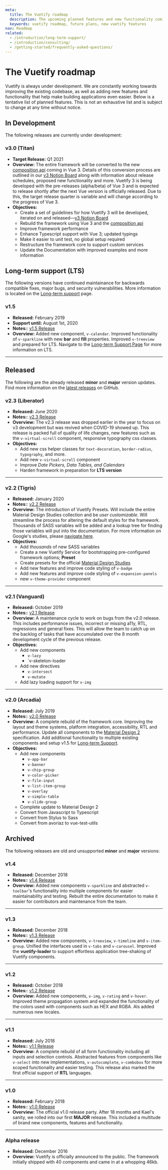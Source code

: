 ```yaml
---
meta:
  title: The Vuetify roadmap
  description: The upcoming planned features and new functionality coming to Vuetify. New components, new directives, and much much more!.
  keywords: vuetify roadmap, future plans, new vuetify features
nav: Roadmap
related:
  - /introduction/long-term-support/
  - /introduction/consulting/
  - /getting-started/frequently-asked-questions/
---
```


# The Vuetify roadmap

Vuetify is always under development. We are constantly working towards improving the existing codebase, as well as adding new features and functionality that help make building applications even easier. Below is a tentative list of planned features. This is not an exhaustive list and is subject to change at any time without notice.

<promoted-ad slug="vuetify-github-sponsors" />

## In Development

The following releases are currently under development:

### v3.0 (Titan)

* **Target Release:** Q1 2021
* **Overview:**
  The entire framework will be converted to the new [composition api](https://vue-composition-api-rfc.netlify.com/) coming in Vue 3. Details of this conversion process are outlined in our [v3 Notion Board](https://notion.vuetifyjs.com) along with information about release schedules, proposed new functionality and more. Vuetify 3 is being developed with the pre-releases (alpha/beta) of Vue 3 and is expected to release shortly after the next Vue version is officially released. Due to this, the target release quarter is variable and will change according to the progress of Vue 3.
* **Objectives:**
  * Create a set of guidelines for how Vuetify 3 will be developed, iterated on and released—[v3 Notion Board](https://notion.vuetifyjs.com)
  * Rebuild the framework using Vue 3 and the [composition api](https://vue-composition-api-rfc.netlify.com/)
  * Improve framework performance
  * Enhance Typescript support with Vue 3; updated typings
  * Make it easier to unit test, no global setup required
  * Restructure the framework core to support custom services
  * Update the Documentation with improved examples and more information

## Long-term support (LTS)

The following versions have continued maintainance for backwards compatible fixes, major bugs, and security vulnerabilities. More information is located on the [Long-term support](/introduciton/long-term-support/) page.

### v1.5

* **Released:** February 2019
* **Support until:** August 1st, 2020
* **Notes:**: [v1.5 Release](https://github.com/vuetifyjs/vuetify/releases/tag/v1.5.0)
* **Overview:**
  Added new component, `v-calendar`. Improved functionality of `v-sparkline` with new **bar** and **fill** properties. Improved `v-treeview` and prepared for LTS. Navigate to the [Long-term Support Page](/introduction/long-term-support) for more information on LTS.

---

<promoted-ad slug="vuetify-open-collective" />

## Released

The following are the already released **minor** and **major** version updates. Find more information on the [latest releases](https://github.com/vuetifyjs/vuetify/releases/latest) on GitHub.

### v2.3 (Liberator)

* **Released:** June 2020
* **Notes:**: [v2.3 Release](https://github.com/vuetifyjs/vuetify/releases/tag/v2.3.0)
* **Overview:**
  The v2.3 release was dropped earlier in the year to focus on v3 development but was revived when COVID-19 showed up. This release is packed full of quality of life changes, new features such as the `v-virtual-scroll` component, responsive typography css classes.
* **Objectives:**
  * Add new css helper classes for `text-decoration`, `border-radius`, `typography`, and more.
  * Add new `v-virtual-scroll` component
  * Improve *Date Pickers, Data Tables, and Calendars*
  * Harden framework in preparation for **LTS version**

---

### v2.2 (Tigris)

* **Released:** January 2020
* **Notes:**: [v2.2 Release](https://github.com/vuetifyjs/vuetify/releases/tag/v2.2.0)
* **Overview:**
  The introduction of Vuetify Presets. Will include the entire Material Design Studies collection and be _user customizable_. Will streamline the process for altering the default styles for the framework. Thousands of SASS variables will be added and a lookup tree for finding those variables will put into the documentation. For more information on Google's studies, please [navigate here](https://material.io/design/material-studies/about-our-material-studies.html).
* **Objectives:**
  * Add _thousands_ of new SASS variables
  * Create a new Vuetify Service for bootstrapping pre-configured framework options; **Preset**
  * Create presets for the official [Material Design Studies](https://material.io/design/material-studies/about-our-material-studies.html)
  * Add new features and improve code styling of `v-badge`
  * Add new features and improve code styling of `v-expansion-panels`
  * new `v-theme-provider` component

---

### v2.1 (Vanguard)

* **Released:** October 2019
* **Notes:**: [v2.1 Release](https://github.com/vuetifyjs/vuetify/releases/tag/v2.1.0)
* **Overview:**
  A maintenance cycle to work on bugs from the v2.0 release. This includes performance issues, incorrect or missing a11y, RTL, regressions and general fixes. This will allow the team to catch up on the backlog of tasks that have accumulated over the 8 month development cycle of the previous release.
* **Objectives:**
  * Add new components
    * `v-lazy`
    * `v-skeleton-loader
  * Add new directives
    * `v-intersect`
    * `v-mutate`
  * Add lazy loading support for `v-img`

---

### v2.0 (Arcadia)

* **Released:** July 2019
* **Notes:**: [v2.0 Release](https://github.com/vuetifyjs/vuetify/releases/tag/v2.0.0)
* **Overview:**
  A complete rebuild of the framework core. Improving the layout and theme systems, platform integration, accessibility, RTL and performance. Update all components to the [Material Design 2](https://material.io/design/) specification. Add additional functionality to multiple existing components and setup v1.5 for [Long-term Support](/introduction/long-term-support).
* **Objectives:**
  * Add new components
    * `v-app-bar`
    * `v-banner`
    * `v-chip-group`
    * `v-color-picker`
    * `v-file-input`
    * `v-list-item-group`
    * `v-overlay`
    * `v-simple-table`
    * `v-slide-group`
  * Complete update to Material Design 2
  * Convert from Javascript to Typescript
  * Convert from Stylus to Sass
  * Convert from avoriaz to vue-test-utils

## Archived

The following releases are old and unsupported **minor** and **major** versions:

### v1.4

* **Released:** December 2018
* **Notes:**: [v1.4 Release](https://github.com/vuetifyjs/vuetify/releases/tag/v1.4.0)
* **Overview:**
  Added new components `v-sparkline` and abstracted `v-toolbar`'s functionality into multiple components for easier maintainability and testing. Rebuilt the entire documentation to make it easier for contributors and maintenance from the team.

---

### v1.3

* **Released:** December 2018
* **Notes:**: [v1.3 Release](https://github.com/vuetifyjs/vuetify/releases/tag/v1.3.0)
* **Overview:**
  Added new components, `v-treeview`, `v-timeline` and `v-item-group`. Unified the interfaces used in `v-tabs` and `v-carousel`. Improved the **vuetify-loader** to support effortless application tree-shaking of Vuetify components.

---

### v1.2

* **Released:** October 2018
* **Notes:**: [v1.2 Release](https://github.com/vuetifyjs/vuetify/releases/tag/v1.2.0)
* **Overview:**
  Added new components, `v-img`, `v-rating` and `v-hover`. Improved theme propagation system and expanded the functionality of the colors used with components such as HEX and RGBA. Als added numerous new locales.

---

### v1.1

* **Released:** July 2018
* **Notes:**: [v1.1 Release](https://github.com/vuetifyjs/vuetify/releases/tag/v1.1.0)
* **Overview:**
  A complete rebuild of all form functionality including all inputs and selection controls. Abstracted features from components like `v-select` into new implementations, `v-autocomplete`, `v-combobox` for more scoped functionality and easier testing. This release also marked the first official support of **RTL** languages.

---

### v1.0

* **Released:** February 2018
* **Notes:**: [v1.0 Release](https://github.com/vuetifyjs/vuetify/releases/tag/v1.0.0)
* **Overview:**
  The official v1.0 release party. After 18 months and Kael's sanity, we rolled into our first **MAJOR** release. This included a multitude of brand new components, features and functionality.

---

### Alpha release

* **Released:** December 2016
* **Overview:**
  Vuetify is officially announced to the public. The framework initially shipped with 40 components and came in at a whopping 46kb.

<backmatter />
